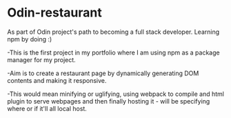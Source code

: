 # Odin-restaurant

As part of Odin project's path to becoming a full stack developer. Learning npm by doing :)

-This is the first project in my portfolio where I am using npm as a package manager for my project.

-Aim is to create a restaurant page by dynamically generating DOM contents and making it responsive.

-This would mean minifying or uglifying, using webpack to compile and html plugin to serve webpages and then finally hosting it - will be specifying where or if it'll all local host.
